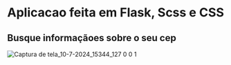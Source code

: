 # Aplicacao feita em Flask, Scss e CSS

## Busque informaçãoes sobre o seu cep
![Captura de tela_10-7-2024_15344_127 0 0 1](https://github.com/Maike2961/BUSQUE-CEP/assets/101808661/f109dac0-0efb-4950-84e2-c99ebe208f96)

